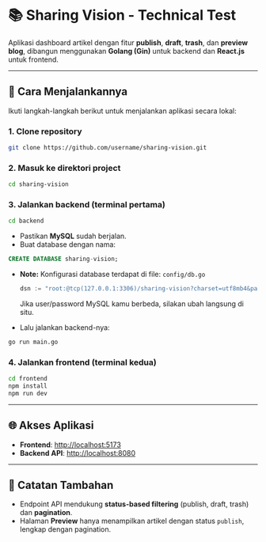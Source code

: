 # 📚 Sharing Vision - Technical Test

Aplikasi dashboard artikel dengan fitur **publish**, **draft**, **trash**, dan **preview blog**, dibangun menggunakan **Golang (Gin)** untuk backend dan **React.js** untuk frontend.

---

## 🚀 Cara Menjalankannya

Ikuti langkah-langkah berikut untuk menjalankan aplikasi secara lokal:

### 1. Clone repository

```bash
git clone https://github.com/username/sharing-vision.git
```

### 2. Masuk ke direktori project

```bash
cd sharing-vision
```

### 3. Jalankan backend (terminal pertama)

```bash
cd backend
```

- Pastikan **MySQL** sudah berjalan.
- Buat database dengan nama:

```sql
CREATE DATABASE sharing-vision;
```

- **Note:** Konfigurasi database terdapat di file:
  `config/db.go`

  ```go
  dsn := "root:@tcp(127.0.0.1:3306)/sharing-vision?charset=utf8mb4&parseTime=True&loc=Local"
  ```

  Jika user/password MySQL kamu berbeda, silakan ubah langsung di situ.

- Lalu jalankan backend-nya:

```bash
go run main.go
```

### 4. Jalankan frontend (terminal kedua)

```bash
cd frontend
npm install
npm run dev
```

---

## 🌐 Akses Aplikasi

- **Frontend**: [http://localhost:5173](http://localhost:5173)
- **Backend API**: [http://localhost:8080](http://localhost:8080)

---

## 📌 Catatan Tambahan

- Endpoint API mendukung **status-based filtering** (publish, draft, trash) dan **pagination**.
- Halaman **Preview** hanya menampilkan artikel dengan status `publish`, lengkap dengan pagination.
